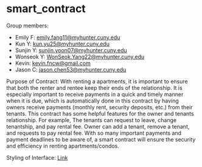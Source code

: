 # smart_contract

Group members:
- Emily F: emily.fang11@myhunter.cuny.edu
- Kun Y: kun.yu25@myhunter.cuny.edu
- Sunjin Y: sunjin.yoon07@myhunter.cuny.edu
- Wonseok Y: WonSeok.Yang22@myhunter.cuny.edu
- Kevin: kevin.fncw@gmail.com
- Jason C: jason.chen53@myhunter.cuny.edu

Purpose of Contract:
With renting a apartments, it is important to ensure that both the renter and rentee keep their ends of the relationship. It is especially important to receive payments in a quick and timely manner when it is due, which is automatically done in this contract by having owners receive payments (monthly rent, security deposits, etc.) from their tenants. This contract has some helpful features for the owner and tenants relationship. For example, The tenants can request to leave, change tenantship, and pay rental fee. Owner can add a tenant, remove a tenant, and requests to pay rental fee. With so many important payments and payment deadlines to be aware of, a smart contract will ensure the security and efficiency in renting apartments/condos.

Styling of Interface: [Link](https://solidity.readthedocs.io/en/v0.5.13/style-guide.html)
